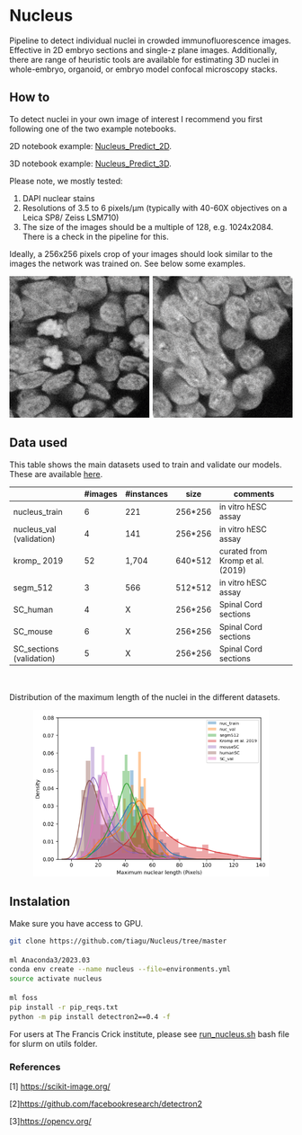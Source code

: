 # Nucleus
Pipeline to detect individual nuclei in crowded immunofluorescence images. Effective in 2D embryo sections and single-z plane images. Additionally, there are range of heuristic tools are available for estimating 3D nuclei in whole-embryo, organoid, or embryo model confocal microscopy stacks.

## How to
To detect nuclei in your own image of interest I recommend you first following one of the two example notebooks. 

2D notebook example: [Nucleus_Predict_2D](https://github.com/tiagu/Nucleus/blob/master/notebooks/Nucleus_Predict.ipynb?flush_cache=true).

3D notebook example: [Nucleus_Predict_3D](https://github.com/tiagu/Nucleus/blob/master/notebooks/Nucleus_Predict.ipynb?flush_cache=true).


Please note, we mostly tested:
1) DAPI nuclear stains
2) Resolutions of 3.5 to 6 pixels/&mu;m (typically with 40-60X objectives on a Leica SP8/ Zeiss LSM710)
3) The size of the images should be a multiple of 128, e.g. 1024x2084. There is a check in the pipeline for this.


Ideally, a 256x256 pixels crop of your images should look similar to the images the network was trained on. See below some examples.

<p align="center">
  <img width=512 alt="portfolio_view" src="https://github.com/tiagu/Nucleus/blob/master/utils/misc/Nucleus-GIF.gif">
</p>


## Data used
This table shows the main datasets used to train and validate our models. These are available [here](https://github.com/tiagu/Nucleus/blob/master/utils/misc/Nucleus?flush_cache=true).

|   | #images  |  #instances | size  | comments  |
|---|---|---|---|---|
nucleus_train |	6 |	221 | 256*256 | in vitro hESC assay
nucleus_val (validation) | 4 | 141 | 256*256 | in vitro hESC assay
kromp_ 2019 | 52 | 1,704 | 640*512 | curated from Kromp et al. (2019)
segm_512 | 3 | 566 | 512*512 | in vitro hESC assay
SC_human | 4 | X | 256*256 | Spinal Cord sections
SC_mouse | 6 | X | 256*256 | Spinal Cord sections
SC_sections (validation) | 5 | X | 256*256 | Spinal Cord sections

<br/><br/>
Distribution of the maximum length of the nuclei in the different datasets.<p align="center">
<img width=420 src="https://github.com/tiagu/Nucleus/blob/master/utils/misc/Nucleus_data_dimensions.png">
</p>


## Instalation

Make sure you have access to GPU.

``` bash
git clone https://github.com/tiagu/Nucleus/tree/master

ml Anaconda3/2023.03
conda env create --name nucleus --file=environments.yml
source activate nucleus

ml foss
pip install -r pip_reqs.txt
python -m pip install detectron2==0.4 -f

```

For users at The Francis Crick institute, please see [run_nucleus.sh](https://github.com/tiagu/Nucleus/blob/master/utils/run_nucleus.sh?flush_cache=true) bash file for slurm on utils folder.


### References

[1] https://scikit-image.org/

[2]https://github.com/facebookresearch/detectron2

[3]https://opencv.org/

